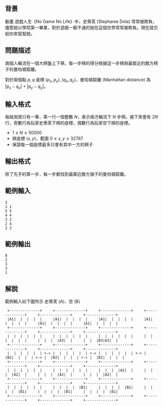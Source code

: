 ## 背景 ##

動畫 遊戲人生《No Game No Life》中，史蒂芙 (Stephanie Dola) 常常被欺負，儘管她以學院第一畢業，對於遊戲一竅不通的她在這個世界常常被欺負。現在就交給你來幫幫她。

## 問題描述 ##

兩個人輪流在一個大棋盤上下棋，每一步棋的得分根據這一步棋與最鄰近的敵方棋子的曼哈頓距離。

對於兩個點 $p, q$ 座標 $(p_x, p_y), (q_x, q_y)$，曼哈頓距離 (Manhattan distance) 為 $|p_x - q_x| + |p_y - q_y|$。

## 輸入格式 ##

每組測資只有一筆，第一行一個整數 $N$，表示兩方輪流下 $N$ 步棋。接下來會有 $2N$ 行，奇數行為玩家史蒂芙下棋的座標，偶數行為玩家空下棋的座標。

* $1 \le N \le 50000$
* 棋座標 $(x, y)$，範圍 $0 \le x, y \le 32767$
* 保證每一個座標最多只會有其中一方的棋子

## 輸出格式 ##

除了先手的第一步，每一步都找到最鄰近敵方旗子的曼哈頓距離。

## 範例輸入 ##
```
3
1 1
5 5
4 4
3 2
2 4
2 3
```

## 範例輸出 ##
```
8
2
3
3
1
```

## 解說 ##

範例輸入如下圖所示 史蒂芙 (A)、空 (B)

```
 +--------------+     +--------------+     +--------------+     +--------------+     +--------------+     +--------------+   
 |A1|  |  |  |  |     |A1|  |  |  |  |     |A1|  |  |  |  |     |A1|  |  |  |  |     |A1|  |  |  |  |     |A1|  |  |  |  |   
 +--------------+     +--------------+     +--------------+     +--------------+     +--------------+     +--------------+   
 |  |  |  |  |  |     |  |  |  |  |  |     |  |  |  |  |  |     |  |  |  |  |  |     |  |  |  |A3|  |     |  |  |B3|A3|  |   
 +--------------+     +--------------+     +--------------+     +--------------+     +--------------+     +--------------+   
 |  |  |  |  |  | +-> |  |  |  |  |  | +-> |  |  |  |  |  | +-> |  |B2|  |  |  | +-> |  |B2|  |  |  | +-> |  |B2|  |  |  |   
 +--------------+     +--------------+     +--------------+     +--------------+     +--------------+     +--------------+   
 |  |  |  |  |  |     |  |  |  |  |  |     |  |  |  |A2|  |     |  |  |  |A2|  |     |  |  |  |A2|  |     |  |  |  |A2|  |   
 +--------------+     +--------------+     +--------------+     +--------------+     +--------------+     +--------------+   
 |  |  |  |  |  |     |  |  |  |  |B1|     |  |  |  |  |B1|     |  |  |  |  |B1|     |  |  |  |  |B1|     |  |  |  |  |B1|   
 +--------------+     +--------------+     +--------------+     +--------------+     +--------------+     +--------------+   
                                                                              
```